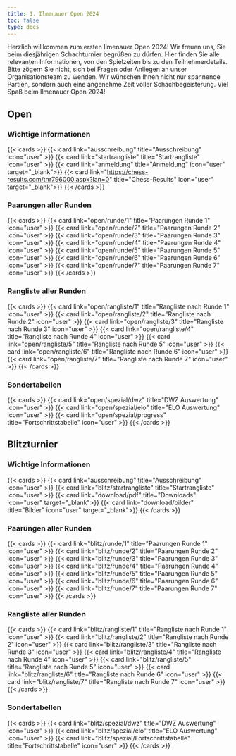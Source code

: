 ```yaml
---
title: 1. Ilmenauer Open 2024
toc: false
type: docs
---
```


Herzlich willkommen zum ersten Ilmenauer Open 2024! Wir freuen uns, Sie beim diesjährigen Schachturnier
begrüßen zu dürfen. Hier finden Sie alle relevanten Informationen, von den Spielzeiten bis zu den
Teilnehmerdetails. Bitte zögern Sie nicht, sich bei Fragen oder Anliegen an unser Organisationsteam zu
wenden. Wir wünschen Ihnen nicht nur spannende Partien, sondern auch eine angenehme Zeit voller
Schachbegeisterung. Viel Spaß beim Ilmenauer Open 2024!

## Open

### Wichtige Informationen

{{< cards >}}
{{< card link="ausschreibung" title="Ausschreibung" icon="user" >}}
{{< card link="startrangliste" title="Startrangliste" icon="user" >}}
{{< card link="anmeldung" title="Anmeldung" icon="user" target="_blank">}}
{{< card link="https://chess-results.com/tnr796000.aspx?lan=0" title="Chess-Results" icon="user" target="_blank">}}
{{< /cards >}}

### Paarungen aller Runden

{{< cards >}}
{{< card link="open/runde/1" title="Paarungen Runde 1" icon="user" >}}
{{< card link="open/runde/2" title="Paarungen Runde 2" icon="user" >}}
{{< card link="open/runde/3" title="Paarungen Runde 3" icon="user" >}}
{{< card link="open/runde/4" title="Paarungen Runde 4" icon="user" >}}
{{< card link="open/runde/5" title="Paarungen Runde 5" icon="user" >}}
{{< card link="open/runde/6" title="Paarungen Runde 6" icon="user" >}}
{{< card link="open/runde/7" title="Paarungen Runde 7" icon="user" >}}
{{< /cards >}}

### Rangliste aller Runden

{{< cards >}}
{{< card link="open/rangliste/1" title="Rangliste nach Runde 1" icon="user" >}}
{{< card link="open/rangliste/2" title="Rangliste nach Runde 2" icon="user" >}}
{{< card link="open/rangliste/3" title="Rangliste nach Runde 3" icon="user" >}}
{{< card link="open/rangliste/4" title="Rangliste nach Runde 4" icon="user" >}}
{{< card link="open/rangliste/5" title="Rangliste nach Runde 5" icon="user" >}}
{{< card link="open/rangliste/6" title="Rangliste nach Runde 6" icon="user" >}}
{{< card link="open/rangliste/7" title="Rangliste nach Runde 7" icon="user" >}}
{{< /cards >}}

### Sondertabellen

{{< cards >}}
{{< card link="open/spezial/dwz" title="DWZ Auswertung" icon="user" >}}
{{< card link="open/spezial/elo" title="ELO Auswertung" icon="user" >}}
{{< card link="open/spezial/progress" title="Fortschrittstabelle" icon="user" >}}
{{< /cards >}}

## Blitzturnier

### Wichtige Informationen

{{< cards >}}
{{< card link="ausschreibung" title="Ausschreibung" icon="user" >}}
{{< card link="blitz/startrangliste" title="Startrangliste" icon="user" >}}
{{< card link="download/pdf" title="Downloads" icon="user" target="_blank">}}
{{< card link="download/bilder" title="Bilder" icon="user" target="_blank">}}
{{< /cards >}}

### Paarungen aller Runden

{{< cards >}}
{{< card link="blitz/runde/1" title="Paarungen Runde 1" icon="user" >}}
{{< card link="blitz/runde/2" title="Paarungen Runde 2" icon="user" >}}
{{< card link="blitz/runde/3" title="Paarungen Runde 3" icon="user" >}}
{{< card link="blitz/runde/4" title="Paarungen Runde 4" icon="user" >}}
{{< card link="blitz/runde/5" title="Paarungen Runde 5" icon="user" >}}
{{< card link="blitz/runde/6" title="Paarungen Runde 6" icon="user" >}}
{{< card link="blitz/runde/7" title="Paarungen Runde 7" icon="user" >}}
{{< /cards >}}

### Rangliste aller Runden

{{< cards >}}
{{< card link="blitz/rangliste/1" title="Rangliste nach Runde 1" icon="user" >}}
{{< card link="blitz/rangliste/2" title="Rangliste nach Runde 2" icon="user" >}}
{{< card link="blitz/rangliste/3" title="Rangliste nach Runde 3" icon="user" >}}
{{< card link="blitz/rangliste/4" title="Rangliste nach Runde 4" icon="user" >}}
{{< card link="blitz/rangliste/5" title="Rangliste nach Runde 5" icon="user" >}}
{{< card link="blitz/rangliste/6" title="Rangliste nach Runde 6" icon="user" >}}
{{< card link="blitz/rangliste/7" title="Rangliste nach Runde 7" icon="user" >}}
{{< /cards >}}

### Sondertabellen

{{< cards >}}
{{< card link="blitz/spezial/dwz" title="DWZ Auswertung" icon="user" >}}
{{< card link="blitz/spezial/elo" title="ELO Auswertung" icon="user" >}}
{{< card link="blitz/spezial/Fortschrittstabelle" title="Fortschrittstabelle" icon="user" >}}
{{< /cards >}}
